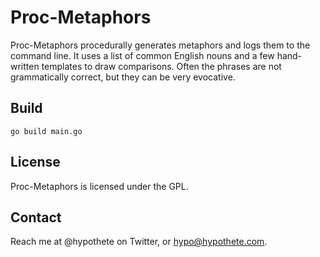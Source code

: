 # Proc-Metaphors

Proc-Metaphors procedurally generates metaphors and logs them to the command line. It uses a list of common English nouns and a few hand-written templates to draw comparisons. Often the phrases are not grammatically correct, but they can be very evocative.

## Build

```
go build main.go
```

## License

Proc-Metaphors is licensed under the GPL.

## Contact

Reach me at @hypothete on Twitter, or hypo@hypothete.com.